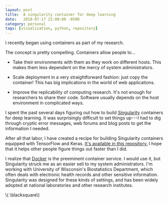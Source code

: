 ```yaml
---
layout: post
title:  A singularity container for deep learning 
date:   2018-07-17 22:00:00 -0500
category: personal 
tags: [visualization, python, repository] 
---
```


I recently began using containers as part of my research.

The concept is pretty compelling. Containers allow people to... 

* Take their environments with them as they work on different hosts.
  This makes them less dependent on the mercy of system administrators.

* Scale deployment in a very straightforward fashion:
  just copy the container!
  This has big implications in the world of web applications.

* Improve the replicability of computing research.
  It's not enough for researchers to share their code.
  Software usually depends on the host environment in complicated ways.
 
I spent the past several days figuring out how to build [Singularity](http://singularity.lbl.gov/) containers for deep learning.
It was surprisingly difficult to set things up---I had to dig through cryptic error messages, web forums and blog posts to get the information I needed.

After all that labor, I have created a recipe for building Singularity containers equipped with TensorFlow and Keras.
[It's available in this repository.](https://github.com/dpmerrell/singularity-deep-learning)
I hope that it helps other people figure things out faster than I did.

I realize that [Docker](https://www.docker.com/) is the preeminent container service.
I would use it, but Singularity struck me as an easier sell to my system administrators.
I'm working with University of Wisconsin's Biostatistics Department, which often deals with
electronic health records and other sensitive information.
Singularity was designed for these kinds of settings, and has been widely adopted at national laboratories and other research institutes.

\\( \blacksquare\\)

